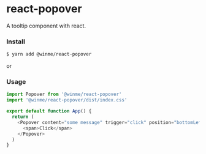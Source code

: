 # react-popover
A tooltip component with react.

### Install

```bash
$ yarn add @winme/react-popover
```
or

### Usage

```javascript
import Popover from '@winme/react-popover'
import '@winme/react-popover/dist/index.css'

export default function App() {
  return (
    <Popover content="some message" trigger="click" position="bottomLeft" theme="dark">
      <span>Click</span>
    </Popover>
  )
}
```